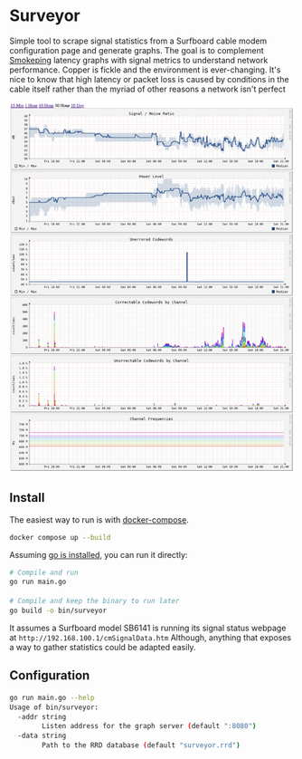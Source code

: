 # Surveyor

Simple tool to scrape signal statistics from a Surfboard cable modem configuration page and generate graphs. The 
goal is to complement [Smokeping][] latency graphs with signal metrics to understand network performance. Copper is 
fickle and the environment is ever-changing. It's nice to know that high latency or packet loss is caused by 
conditions in the cable itself rather than the myriad of other reasons a network isn't perfect

![Surveyor Screenshot](screenshot.png?raw=true "Surveyor Screenshot")

## Install

The easiest way to run is with [docker-compose][install-compose].

```bash
docker compose up --build
```

Assuming [go is installed][install-go], you can run it directly:

```bash
# Compile and run
go run main.go

# Compile and keep the binary to run later
go build -o bin/surveyor
```

It assumes a Surfboard model SB6141 is running its signal status webpage at `http://192.168.100.1/cmSignalData.htm` 
Although, anything that exposes a way to gather statistics could be adapted easily.

## Configuration

```bash
go run main.go --help
Usage of bin/surveyor:
  -addr string
        Listen address for the graph server (default ":8080")
  -data string
        Path to the RRD database (default "surveyor.rrd")
```

[smokeping]: https://oss.oetiker.ch/smokeping/
[install-docker]: https://docs.docker.com/get-docker/
[install-compose]: https://docs.docker.com/compose/install/
[install-go]: https://go.dev/doc/install